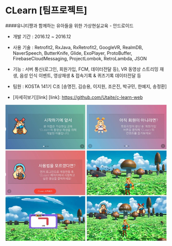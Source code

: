 CLearn [팀프로젝트]
=
####유니티쨩과 함께하는 유아들을 위한 가상현실교육 - 안드로이드

- 개발 기간 : 2016.12 ~ 2016.12

- 사용 기술 : Retrofit2, RxJava, RxRetrofit2, GoogleVR, RealmDB, NaverSpeech, ButterKnife, Glide, ExoPlayer, ProtoBuffer, FirebaseCloudMessaging, ProjectLombok, RetroLambda, JSON

- 기능 : 서버 통신(로그인, 회원가입, FCM, 데이터전달 등), VR 동영상 스트리밍 재생, 음성 인식 이벤트, 영상재생 & 접속기록 & 퀴즈기록 데이터전달 등

- 팀원 : KOSTA 141기 C조 [송명진, 김승용, 이지원, 조은진, 박규민, 한예지, 송정환]

- [자세히보기][link]
[link]: https://github.com/Utaite/c-learn-web

<img width="250" height="140" src="/readme/image/c-learn-1.jpg"/>
<img width="250" height="140" src="/readme/image/c-learn-2.jpg"/>
<img width="250" height="140" src="/readme/image/c-learn-3.jpg"/>
<img width="250" height="140" src="/readme/image/c-learn-4.jpg"/>
<img width="250" height="140" src="/readme/image/c-learn-5.jpg"/>
<img width="250" height="140" src="/readme/image/c-learn-6.jpg"/>
